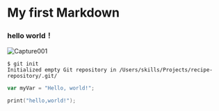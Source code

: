 # My first Markdown
### hello world！
![Capture001](https://github.com/user-attachments/assets/8b31f07f-ae6b-4220-ae5f-e2a49bb5bbff)
```
$ git init
Initialized empty Git repository in /Users/skills/Projects/recipe-repository/.git/
```
``` javascript
var myVar = "Hello, world!";
```
``` c++
print("hello,world!");
```
